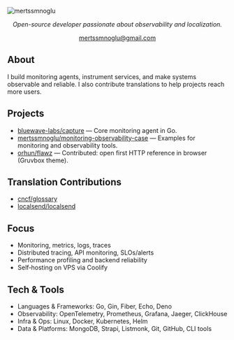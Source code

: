 <p align="left"> <img src="https://komarev.com/ghpvc/?username=mertssmnoglu&label=Profile%20views&color=0e75b6&style=flat" alt="mertssmnoglu" /> </p>
<p align="center"><em>Open-source developer passionate about observability and localization.</em></p>

<p align="center">
  <a href="mailto:mertssmnoglu@gmail.com">mertssmnoglu@gmail.com</a>
</p>

## About
I build monitoring agents, instrument services, and make systems observable and reliable. I also contribute translations to help projects reach more users.

## Projects
- [bluewave-labs/capture](https://github.com/bluewave-labs/capture) — Core monitoring agent in Go.
- [mertssmnoglu/monitoring-observability-case](https://github.com/mertssmnoglu/monitoring-observability-case) — Examples for monitoring and observability tools.
- [orhun/flawz](https://github.com/orhun/flawz) — Contributed: open first HTTP reference in browser (Gruvbox theme).

## Translation Contributions
- [cncf/glossary](https://github.com/cncf/glossary)
- [localsend/localsend](https://github.com/localsend/localsend)

## Focus
- Monitoring, metrics, logs, traces
- Distributed tracing, API monitoring, SLOs/alerts
- Performance profiling and backend reliability
- Self‑hosting on VPS via Coolify

## Tech & Tools
- Languages & Frameworks: Go, Gin, Fiber, Echo, Deno
- Observability: OpenTelemetry, Prometheus, Grafana, Jaeger, ClickHouse
- Infra & Ops: Linux, Docker, Kubernetes, Helm
- Data & Platforms: MongoDB, Strapi, Listmonk, Git, GitHub, CLI tools
